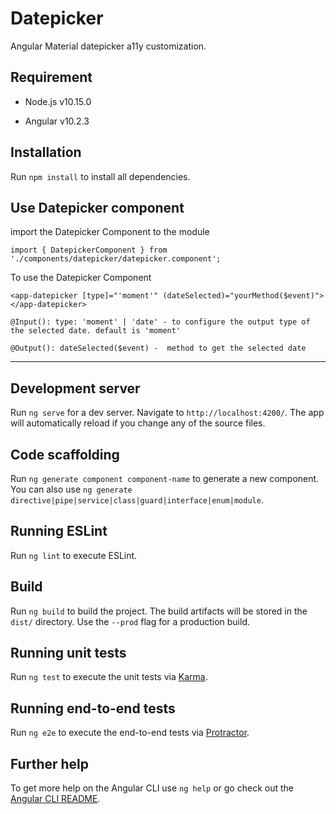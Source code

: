 # Datepicker

Angular Material datepicker a11y customization.

## Requirement

- Node.js v10.15.0

- Angular v10.2.3

## Installation

Run `npm install` to install all dependencies.

## Use Datepicker component

import the Datepicker Component to the module

```
import { DatepickerComponent } from './components/datepicker/datepicker.component';
```

To use the Datepicker Component

```
<app-datepicker [type]="'moment'" (dateSelected)="yourMethod($event)"></app-datepicker>
```

```
@Input(): type: 'moment' | 'date' - to configure the output type of the selected date. default is 'moment'

@Output(): dateSelected($event) -  method to get the selected date
```

---

## Development server

Run `ng serve` for a dev server. Navigate to `http://localhost:4200/`. The app will automatically reload if you change any of the source files.

## Code scaffolding

Run `ng generate component component-name` to generate a new component. You can also use `ng generate directive|pipe|service|class|guard|interface|enum|module`.

## Running ESLint

Run `ng lint` to execute ESLint.

## Build

Run `ng build` to build the project. The build artifacts will be stored in the `dist/` directory. Use the `--prod` flag for a production build.

## Running unit tests

Run `ng test` to execute the unit tests via [Karma](https://karma-runner.github.io).

## Running end-to-end tests

Run `ng e2e` to execute the end-to-end tests via [Protractor](http://www.protractortest.org/).

## Further help

To get more help on the Angular CLI use `ng help` or go check out the [Angular CLI README](https://github.com/angular/angular-cli/blob/master/README.md).
